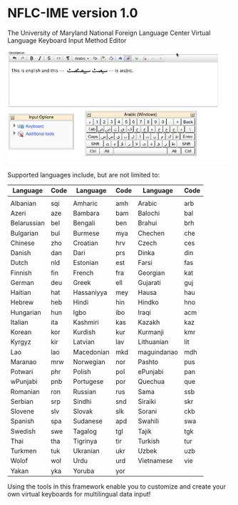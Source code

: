 # NFLC-IME version 1.0
The University of Maryland National Foreign Language Center
Virtual Language Keyboard Input Method Editor

![Mou icon](resources/docs/arabicscreenshot.png)

Supported languages include, but are not limited to:

Language     | Code   | Language  | Code | Language | Code |
------------ | -------| --------  | ---- | -------- | ---- |
             |        |           |      |          |      |
Albanian     | sqi    | Amharic   | amh  | Arabic   | arb  |
Azeri        | aze    | Bambara   | bam  | Balochi  | bal  |
Belarussian  | bel    | Bengali   | ben  | Brahui   | brh  |
Bulgarian    | bul    | Burmese   | mya  | Chechen  | che  |
Chinese      | zho    | Croatian  | hrv  | Czech    | ces  |
Danish       | dan    | Dari      | prs  | Dinka    | din  |
Dutch        | nld    | Estonian  | est  | Farsi    | fas  |
Finnish      | fin    | French    | fra  | Georgian | kat  |
German       | deu    | Greek     | ell  | Gujarati | guj  |
Haitian      | hat    | Hassaniyya | mey | Hausa   | hau  |
Hebrew       | heb    | Hindi     | hin  | Hindko   | hno  | 
Hungarian    | hun    | Igbo      | ibo  | Iraqi    | acm  |
Italian      | ita    | Kashmiri  | kas  | Kazakh   | kaz  |  
Korean       | kor    | Kurdish   | kur  | Kurmanji | kmr  |
Kyrgyz       | kir    | Latvian   | lav  | Lithuanian | lit |
Lao          | lao    | Macedonian | mkd | maguindanao | mdh |
Maranao      | mrw    | Norwegian | nor  | Pashto   | pus |
Potwari      | phr    | Polish    | pol  | ePunjabi | pan |
wPunjabi     | pnb    | Portugese | por  | Quechua  | que | 
Romanian     | ron    | Russian   | rus  | Sama     | ssb | 
Serbian      | srp    | Sindhi    | snd  | Siraiki  | skr |
Slovene      | slv    | Slovak    | slk  | Sorani   | ckb |
Spanish      | spa    | Sudanese  | apd  | Swahili  | swa |
Swedish      | swe    | Tagalog   | tgl  | Tajik    | tgk |
Thai         | tha    | Tigrinya  | tir  | Turkish  | tur |
Turkmen      | tuk    | Ukranian  | ukr  | Uzbek    | uzb |
Wolof        | wol    | Urdu      | urd  | Vietnamese | vie |
Yakan        | yka    | Yoruba    | yor

Using the tools in this framework enable you to customize and create your 
own virtual keyboards for multilingual data input!